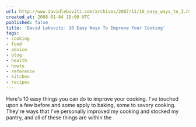 ```yaml
---
url: http://www.davidlebovitz.com/archives/2007/11/10_easy_ways_to_3.html
created_at: 2008-01-04 19:00 UTC
published: false
title: 'David Lebovitz: 10 Easy Ways To Improve Your Cooking'
tags:
- cooking
- food
- advice
- blog
- health
- howto
- reference
- kitchen
- recipes
---
```


Here's 10 easy things you can do to improve your cooking. I've touched upon a few before and some apply to baking, some to savory cooking. They're ways that I've personally improved my cooking and stocked my pantry, and all of these things are within the
